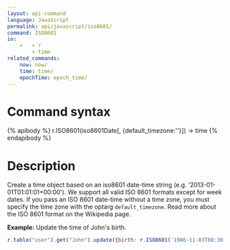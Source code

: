 ```yaml
---
layout: api-command 
language: JavaScript
permalink: api/javascript/iso8601/
command: ISO8601
io:
    -   - r
        - time
related_commands:
    now: now/
    time: time/
    epochTime: epoch_time/
---
```


# Command syntax #

{% apibody %}
r.ISO8601(iso8601Date[, {default_timezone:''}]) &rarr; time
{% endapibody %}

# Description #

Create a time object based on an iso8601 date-time string (e.g.
'2013-01-01T01:01:01+00:00'). We support all valid ISO 8601 formats except for week
dates. If you pass an ISO 8601 date-time without a time zone, you must specify the time
zone with the optarg `default_timezone`. Read more about the ISO 8601 format on the
Wikipedia page.

__Example:__ Update the time of John's birth.

```js
r.table("user").get("John").update({birth: r.ISO8601('1986-11-03T08:30:00-07:00')}).run(conn, callback)
```


